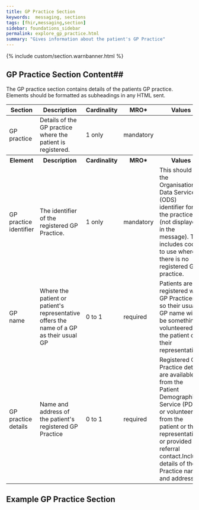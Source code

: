 ```yaml
---
title: GP Practice Section
keywords:  messaging, sections
tags: [fhir,messaging,section]
sidebar: foundations_sidebar
permalink: explore_gp_practice.html
summary: "Gives information about the patient's GP Practice"
---
```

{% include custom/section.warnbanner.html %}


## GP Practice Section Content##

The GP practice section contains details of the patients GP practice. Elements should be formatted as subheadings in any HTML sent.
 
<table style="width:100%;max-width: 100%;">
	<thead>
		<tr>
			<th width="18%">Section</th>
			<th width="30%">Description</th>
			<th width="11%">Cardinality</th>
			<th width="11%">MRO*</th>
			<th width="30%">Values</th>
		</tr>
	</thead>
 <tbody>
  <tr>
   <td>GP practice </td>
   <td>Details of the GP practice where the patient is registered.</td>
   <td>1 only</td>
   <td>mandatory</td>
   <td>&nbsp;</td>
  </tr>
		<tr>
			<th>Element</th>
			<th>Description</th>
			<th>Cardinality</th>
			<th>MRO*</th>
			<th>Values</th>
		</tr>
  <tr>
   <td>GP practice identifier</td>
   <td>The identifier of the registered GP Practice.</td>
   <td>1 only</td>
   <td>mandatory</td>
   <td>This should be the Organisation Data Services (ODS) identifier for the practice (not displayed in the message). This includes codes to use where there is no registered GP practice.</td>
  </tr>
  <tr>
   <td>GP name</td>
   <td>Where the patient or patient's representative offers the name of a GP as their usual GP</td>
   <td>0 to 1</td>
   <td>required</td>
   <td>Patients are registered with GP Practices, so their usual GP name will be something volunteered by the patient or their representative</td>
  </tr>
  <tr>
   <td>GP practice details</td>
   <td>Name and address of the patient's registered GP Practice</td>
   <td>0 to 1</td>
   <td>required</td>
   <td>Registered GP Practice details are available from the Patient Demographics Service (PDS), or volunteered from the patient or their representative or provided by referral contact.Include details of the Practice name and address</td>
  </tr>
 </tbody>
</table>


## Example GP Practice Section ##

<script src="https://gist.github.com/IOPS-DEV/5b6427a3cc5563a2fb37f91b60545dd0.js"></script>


